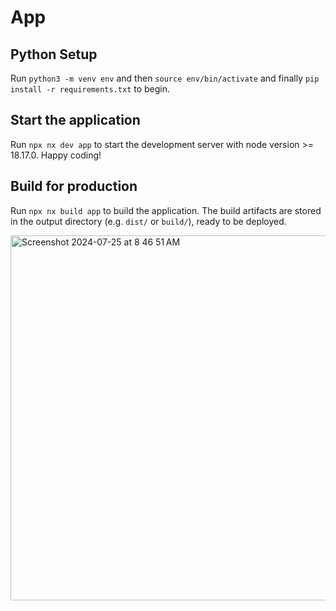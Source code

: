 # App

## Python Setup

Run `python3 -m venv env` and then `source env/bin/activate` and finally `pip install -r requirements.txt` to begin.
## Start the application

Run `npx nx dev app` to start the development server with node version >= 18.17.0. Happy coding!

## Build for production

Run `npx nx build app` to build the application. The build artifacts are stored in the output directory (e.g. `dist/` or `build/`), ready to be deployed.

<img width="584" alt="Screenshot 2024-07-25 at 8 46 51 AM" src="https://github.com/user-attachments/assets/6066a981-54c3-43a9-90be-7d28a82b97ec">
